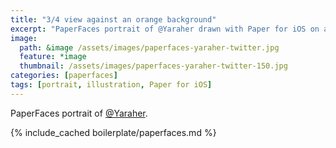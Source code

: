 ```yaml
---
title: "3/4 view against an orange background"
excerpt: "PaperFaces portrait of @Yaraher drawn with Paper for iOS on an iPad."
image: 
  path: &image /assets/images/paperfaces-yaraher-twitter.jpg 
  feature: *image
  thumbnail: /assets/images/paperfaces-yaraher-twitter-150.jpg
categories: [paperfaces]
tags: [portrait, illustration, Paper for iOS]
---
```


PaperFaces portrait of [@Yaraher](https://twitter.com/Yaraher).

{% include_cached boilerplate/paperfaces.md %}
